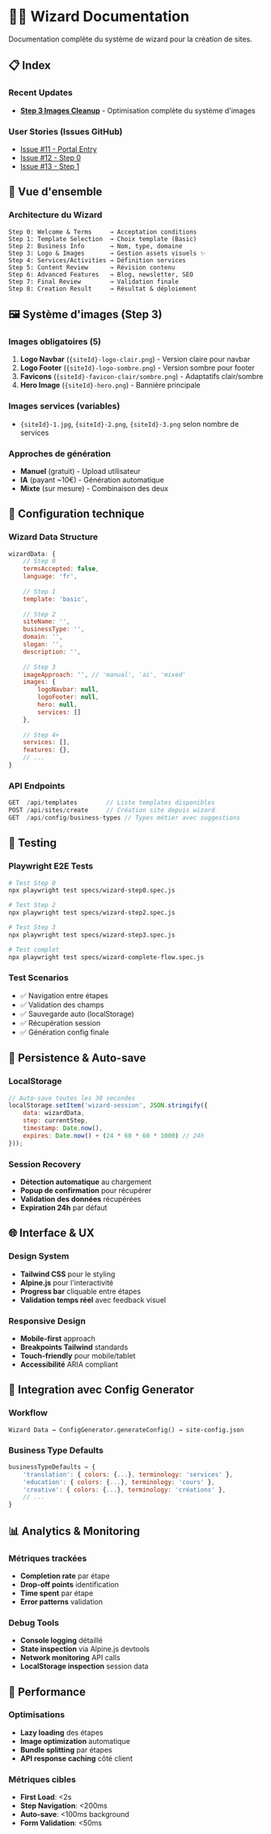 # 🧙‍♂️ Wizard Documentation

Documentation complète du système de wizard pour la création de sites.

## 📋 Index

### Recent Updates
- [**Step 3 Images Cleanup**](./STEP3-IMAGES-CLEANUP.md) - Optimisation complète du système d'images

### User Stories (Issues GitHub)
- [Issue #11 - Portal Entry](../user-stories/ISSUE-11-PORTAL-ENTRY.md)
- [Issue #12 - Step 0](../user-stories/ISSUE-12-STEP0.md)  
- [Issue #13 - Step 1](../user-stories/ISSUE-13-WIZARD-STEP1.md)

## 🎯 Vue d'ensemble

### Architecture du Wizard
```
Step 0: Welcome & Terms     → Acceptation conditions
Step 1: Template Selection  → Choix template (Basic)
Step 2: Business Info       → Nom, type, domaine
Step 3: Logo & Images       → Gestion assets visuels ✨
Step 4: Services/Activities → Définition services
Step 5: Content Review      → Révision contenu
Step 6: Advanced Features   → Blog, newsletter, SEO
Step 7: Final Review        → Validation finale
Step 8: Creation Result     → Résultat & déploiement
```

## 🖼️ Système d'images (Step 3)

### Images obligatoires (5)
1. **Logo Navbar** (`{siteId}-logo-clair.png`) - Version claire pour navbar
2. **Logo Footer** (`{siteId}-logo-sombre.png`) - Version sombre pour footer  
3. **Favicons** (`{siteId}-favicon-clair/sombre.png`) - Adaptatifs clair/sombre
4. **Hero Image** (`{siteId}-hero.png`) - Bannière principale

### Images services (variables)
- `{siteId}-1.jpg`, `{siteId}-2.png`, `{siteId}-3.png` selon nombre de services

### Approches de génération
- **Manuel** (gratuit) - Upload utilisateur
- **IA** (payant ~10€) - Génération automatique
- **Mixte** (sur mesure) - Combinaison des deux

## 🔧 Configuration technique

### Wizard Data Structure
```javascript
wizardData: {
    // Step 0
    termsAccepted: false,
    language: 'fr',
    
    // Step 1  
    template: 'basic',
    
    // Step 2
    siteName: '',
    businessType: '',
    domain: '',
    slogan: '',
    description: '',
    
    // Step 3
    imageApproach: '', // 'manual', 'ai', 'mixed'
    images: {
        logoNavbar: null,
        logoFooter: null, 
        hero: null,
        services: []
    },
    
    // Step 4+
    services: [],
    features: {},
    // ...
}
```

### API Endpoints
```javascript
GET  /api/templates        // Liste templates disponibles
POST /api/sites/create     // Création site depuis wizard
GET  /api/config/business-types // Types métier avec suggestions
```

## 🧪 Testing

### Playwright E2E Tests
```bash
# Test Step 0
npx playwright test specs/wizard-step0.spec.js

# Test Step 2  
npx playwright test specs/wizard-step2.spec.js

# Test Step 3
npx playwright test specs/wizard-step3.spec.js

# Test complet
npx playwright test specs/wizard-complete-flow.spec.js
```

### Test Scenarios
- ✅ Navigation entre étapes
- ✅ Validation des champs
- ✅ Sauvegarde auto (localStorage)
- ✅ Récupération session
- ✅ Génération config finale

## 💾 Persistence & Auto-save

### LocalStorage
```javascript
// Auto-save toutes les 30 secondes
localStorage.setItem('wizard-session', JSON.stringify({
    data: wizardData,
    step: currentStep,
    timestamp: Date.now(),
    expires: Date.now() + (24 * 60 * 60 * 1000) // 24h
}));
```

### Session Recovery
- **Détection automatique** au chargement
- **Popup de confirmation** pour récupérer
- **Validation des données** récupérées
- **Expiration 24h** par défaut

## 🌐 Interface & UX

### Design System
- **Tailwind CSS** pour le styling
- **Alpine.js** pour l'interactivité
- **Progress bar** cliquable entre étapes
- **Validation temps réel** avec feedback visuel

### Responsive Design
- **Mobile-first** approach
- **Breakpoints Tailwind** standards
- **Touch-friendly** pour mobile/tablet
- **Accessibilité** ARIA compliant

## 🔄 Integration avec Config Generator

### Workflow
```
Wizard Data → ConfigGenerator.generateConfig() → site-config.json
```

### Business Type Defaults
```javascript
businessTypeDefaults = {
    'translation': { colors: {...}, terminology: 'services' },
    'education': { colors: {...}, terminology: 'cours' },
    'creative': { colors: {...}, terminology: 'créations' },
    // ...
}
```

## 📊 Analytics & Monitoring

### Métriques trackées
- **Completion rate** par étape
- **Drop-off points** identification  
- **Time spent** par étape
- **Error patterns** validation

### Debug Tools
- **Console logging** détaillé
- **State inspection** via Alpine.js devtools
- **Network monitoring** API calls
- **LocalStorage inspection** session data

## 🚀 Performance

### Optimisations
- **Lazy loading** des étapes
- **Image optimization** automatique
- **Bundle splitting** par étapes
- **API response caching** côté client

### Métriques cibles
- **First Load**: <2s
- **Step Navigation**: <200ms
- **Auto-save**: <100ms background
- **Form Validation**: <50ms